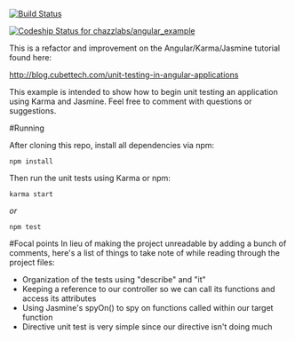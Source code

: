 [![Build Status](https://travis-ci.org/chazzlabs/angular_example.svg?branch=master)](https://travis-ci.org/chazzlabs/angular_example)

[ ![Codeship Status for chazzlabs/angular_example](https://app.codeship.com/projects/53b3eea0-daaa-0134-84fb-369bc7fb7901/status?branch=master)](https://app.codeship.com/projects/203766)

This is a refactor and improvement on the Angular/Karma/Jasmine tutorial found here:

http://blog.cubettech.com/unit-testing-in-angular-applications

This example is intended to show how to begin unit testing an application using Karma and Jasmine.  Feel free to comment with questions or suggestions.

#Running

After cloning this repo, install all dependencies via npm:

```
npm install
```

Then run the unit tests using Karma or npm:
```
karma start
```
_or_
```
npm test
```

#Focal points
In lieu of making the project unreadable by adding a bunch of comments, here's a list of things to take note of while reading through the project files:

* Organization of the tests using "describe" and "it"
* Keeping a reference to our controller so we can call its functions and access its attributes
* Using Jasmine's spyOn() to spy on functions called within our target function
* Directive unit test is very simple since our directive isn't doing much
